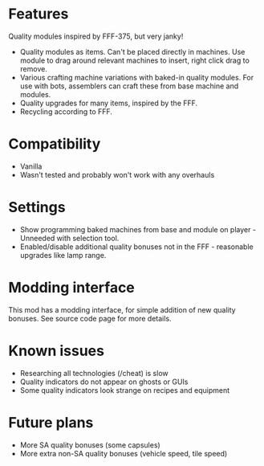 # Features

Quality modules inspired by FFF-375, but very janky!

* Quality modules as items. Can't be placed directly in machines. Use module to drag around relevant machines to insert, right click drag to remove.
* Various crafting machine variations with baked-in quality modules. For use with bots, assemblers can craft these from base machine and modules.
* Quality upgrades for many items, inspired by the FFF.
* Recycling according to FFF.

# Compatibility

* Vanilla
* Wasn't tested and probably won't work with any overhauls

# Settings

* Show programming baked machines from base and module on player - Unneeded with selection tool.
* Enabled/disable additional quality bonuses not in the FFF - reasonable upgrades like lamp range.

# Modding interface

This mod has a modding interface, for simple addition of new quality bonuses. See source code page for more details. 

# Known issues

* Researching all technologies (/cheat) is slow
* Quality indicators do not appear on ghosts or GUIs
* Some quality indicators look strange on recipes and equipment

# Future plans

* More SA quality bonuses (some capsules)
* More extra non-SA quality bonuses (vehicle speed, tile speed)
